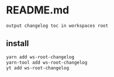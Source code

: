 # README.md

    output changelog toc in workspaces root

## install

```bash
yarn add ws-root-changelog
yarn-tool add ws-root-changelog
yt add ws-root-changelog
```

